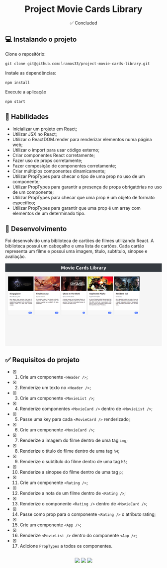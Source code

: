 <h1 align="center">Project Movie Cards Library</h1>

<p align="center"> ✅ Concluded</p>

## 💻 Instalando o projeto

Clone o repositório:

```
git clone git@github.com:lramos33/project-movie-cards-library.git
```

Instale as dependências:
```
npm install
```

Execute a aplicação
```
npm start
```

## 🚀 Habilidades

- Inicializar um projeto em React;
- Utilizar JSX no React;
- Utilizar o ReactDOM.render para renderizar elementos numa página web;
- Utilizar o import para usar código externo;
- Criar componentes React corretamente;
- Fazer uso de props corretamente;
- Fazer composição de componentes corretamente;
- Criar múltiplos componentes dinamicamente;
- Utilizar PropTypes para checar o tipo de uma prop no uso de um componente;
- Utilizar PropTypes para garantir a presença de props obrigatórias no uso de um componente;
- Utilizar PropTypes para checar que uma prop é um objeto de formato específico;
- Utilizar PropTypes para garantir que uma prop é um array com elementos de um determinado tipo.

## 🔧 Desenvolvimento

Foi desenvolvido uma biblioteca de cartões de filmes utilizando React. A biblioteca possui um cabeçalho e uma lista de cartões. Cada cartão representa um filme e possui uma imagem, título, subtítulo, sinopse e avaliação.

![image](screenshot.png)

## ✅ Requisitos do projeto

- [x] 1. Crie um componente `<Header />`;
- [x] 2. Renderize um texto no `<Header />`;
- [x] 3. Crie um componente `<MovieList />`;
- [x] 4. Renderize componentes `<MovieCard />` dentro de `<MovieList />`;
- [x] 5. Passe uma key para cada `<MovieCard />` renderizado;
- [x] 6. Crie um componente `<MovieCard />`;
- [x] 7. Renderize a imagem do filme dentro de uma tag `img`;
- [x] 8. Renderize o título do filme dentro de uma tag `h4`;
- [x] 9. Renderize o subtítulo do filme dentro de uma tag `h5`;
- [x] 10. Renderize a sinopse do filme dentro de uma tag `p`;
- [x] 11. Crie um componente `<Rating />`;
- [x] 12. Renderize a nota de um filme dentro de `<Rating />`;
- [x] 13. Renderize o componente `<Rating />` dentro de `<MovieCard />`;
- [x] 14. Passe como prop para o componente `<Rating />` o atributo rating;
- [x] 15. Crie um componente `<App />`;
- [x] 16. Renderize `<MovieList />` dentro do componente `<App />`;
- [x] 17. Adicione `PropTypes` a todos os componentes.

##

<div align="center">
  <img src="https://shields.io/github/repo-size/lramos33/project-movie-cards-library">
  <img src="https://shields.io/github/languages/top/lramos33/project-movie-cards-library">
  <img src="https://shields.io/github/last-commit/lramos33/project-movie-cards-library">
</div>
